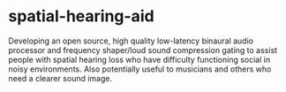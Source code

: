 # spatial-hearing-aid
Developing an open source, high quality low-latency binaural audio processor and frequency shaper/loud sound compression gating to assist people with spatial hearing loss who have difficulty functioning social in noisy environments. Also potentially useful to musicians and others who need a clearer sound image.
